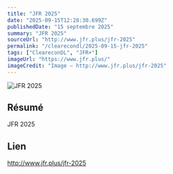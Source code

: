 ```yaml
---
title: "JFR 2025"
date: "2025-09-15T12:28:30.699Z"
publishedDate: "15 septembre 2025"
summary: "JFR 2025"
sourceUrl: "http://www.jfr.plus/jfr-2025"
permalink: "/clearecondl/2025-09-15-jfr-2025"
tags: ["CleareconDL", "JFR+"]
imageUrl: "https://www.jfr.plus/"
imageCredit: "Image — http://www.jfr.plus/jfr-2025"
---
```


![JFR 2025](https://www.jfr.plus/)

## Résumé

JFR 2025

## Lien

http://www.jfr.plus/jfr-2025
